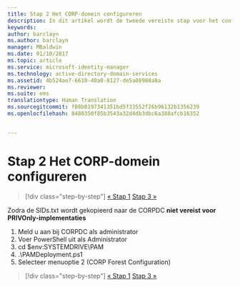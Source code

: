 ```yaml
---
title: Stap 2 Het CORP-domein configureren
description: In dit artikel wordt de tweede vereiste stap voor het configureren van het CORP-domein beschreven, waarmee een script wordt uitgevoerd nadat het bestand sids.txt is gekopieerd naar CORPDC
keywords: 
author: barclayn
ms.author: barclayn
manager: MBaldwin
ms.date: 01/10/2017
ms.topic: article
ms.service: microsoft-identity-manager
ms.technology: active-directory-domain-services
ms.assetid: 4b524ae7-6610-40a0-8127-de5a08988a8a
ms.reviewer: 
ms.suite: ems
translationtype: Human Translation
ms.sourcegitcommit: f08b0197341351bd5f33552f26b96132b1356239
ms.openlocfilehash: 8480350f85b3543a32d4db3dbc6a388afcb16352


---
```


# <a name="step-2-configuring-the-corp-domain"></a>Stap 2 Het CORP-domein configureren

>[!div class="step-by-step"]
[« Stap 1](sp1-step1-configuring-priv-domain.md)
[Stap 3 »](sp1-step3-installing-configuring-sql.md)

Zodra de SIDs.txt wordt gekopieerd naar de CORPDC **niet vereist voor PRIVOnly-implementaties**

1. Meld u aan bij CORPDC als administrator
2. Voer PowerShell uit als Administrator
3. cd $env:SYSTEMDRIVE\PAM
4. .\PAMDeployment.ps1
5. Selecteer menuoptie 2 (CORP Forest Configuration)

>[!div class="step-by-step"]
[« Stap 1](sp1-step1-configuring-priv-domain.md)
[Stap 3 »](sp1-step3-installing-configuring-sql.md)



<!--HONumber=Jan17_HO2-->


